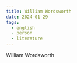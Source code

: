 ```yaml
---
title: William Wordsworth
date: 2024-01-29
tags:
  - english
  - person
  - literature
---
```

William Wordsworth 



